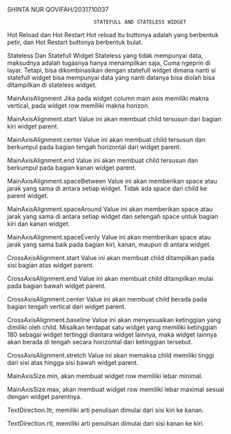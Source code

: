 <Resume Jobshseet3>
                            SHINTA NUR QOVIFAH/2031710037

                                STATEFULL AND STATELESS WIDGET

Hot Reload dan Hot Restart
Hot reload itu buttonya adalah yang berbentuk petir, dan Hot Restart buttonya berbentuk bulat.


Stateless Dan Statefull Widget
Stateless yang tidak mempunyai data, maksudnya adalah tugasnya hanya menampilkan saja, Cuma ngeprin di layar. Tetapi, bisa dikombinasikan dengan statefull widget dimana nanti si statefull widget bisa mempunyai data yang nanti datanya bisa diolah bisa ditampilkan di stateless widget.

MainAxisAlignment
Jika pada widget column main axis memiliki makna vertical, pada widget row memiliki makna horizon.

MainAxisAlignment.start
Value ini akan membuat child tersusun dari bagian kiri widget parent. 

MainAxisAlignment.center
Value ini akan membuat child tersusun dan berkumpul pada bagian tengah horizontal dari widget parent. 

MainAxisAlignment.end
Value ini akan membuat child tersusun dan berkumpul pada bagian kanan widget parent. 

MainAxisAlignment.spaceBetween
Value ini akan memberikan space atau jarak yang sama di antara setiap widget. Tidak ada space dari child ke parent widget. 

MainAxisAlignment.spaceAround
Value ini akan memberikan space atau jarak yang sama di antara setiap widget dan setengah space untuk bagian kiri dan kanan widget. 

MainAxisAlignment.spaceEvenly
Value ini akan memberikan space atau jarak yang sama baik pada bagian kiri, kanan, maupun di antara widget.

CrossAxisAlignment.start
Value ini akan membuat child ditampilkan pada sisi bagian atas widget parent. 

CrossAxisAlignment.end
Value ini akan membuat child ditampilkan mulai pada bagian bawah widget parent. 

CrossAxisAlignment.center
Value ini akan membuat child berada pada bagian tengah vertical dari widget parent. 

CrossAxisAlignment.baseline
Value ini akan menyesuaikan ketinggian yang dimiliki oleh child. Misalkan terdapat satu widget yang memiliki ketinggian 180 sebagai widget tertinggi diantara widget lainnya, maka widget lainnya akan berada di tengah secara horizontal dari ketinggian tersebut. 

CrossAxisAlignment.stretch
Value ini akan memaksa child memiliki tinggi dari sisi atas hingga sisi bawah widget parent.

MainAxisSize.min, akan membuat widget row memiliki lebar minimal. 

MainAxisSize.max, akan membuat widget row memiliki lebar maximal sesuai dengan widget parentnya.

TextDirection.ltr, memiliki arti penulisan dimulai dari sisi kiri ke kanan.

TextDirection.rtl, memiliki arti penulisan dimulai dari sisi kanan ke kiri.